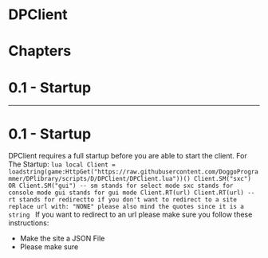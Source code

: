 # DPClient

# Chapters
# 0.1 - Startup
---------------------
# 0.1 - Startup

DPClient requires a full startup before you are able to start the client. 
For The Startup:
`lua
local Client = loadstring(game:HttpGet("https://raw.githubusercontent.com/DoggoProgrammer/DPlibrary/scripts/D/DPClient/DPClient.lua"))()
Client.SM("sxc") OR Client.SM("gui") -- sm stands for select mode sxc stands for console mode gui stands for gui mode
Client.RT(url) Client.RT(url) -- rt stands for redirectto if you don't want to redirect to a site replace url with: "NONE" please also mind the quotes since it is a string
`
If you want to redirect to an url please make sure you follow these instructions:

* Make the site a JSON File
* Please make sure
